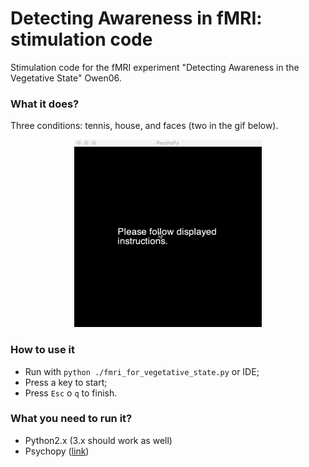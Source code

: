 # Detecting Awareness in fMRI: stimulation code

Stimulation code for the fMRI experiment "Detecting Awareness in the Vegetative State" Owen06.

### What it does? 

Three conditions: tennis, house, and faces (two in the gif below).

<p align="center">

<kbd>
<img src="https://github.com/rockNroll87q/DetectingAwarenessfMRIstimulation/blob/master/gif.gif" width="300" height="300" />  
</kbd>

</p>

### How to use it

* Run with `python ./fmri_for_vegetative_state.py` or IDE;
* Press a key to start;
* Press `Esc` o `q` to finish.


### What you need to run it?

* Python2.x (3.x should work as well) 
* Psychopy ([link](http://www.psychopy.org/))



